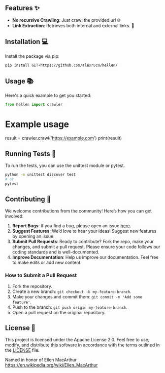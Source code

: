 
## Features ✨

- **No recursive Crawling**: Just crawl the provided url 🌐
- **Link Extraction**: Retrieves both internal and external links. 🔗

## Installation 💻

Install the package via pip:

```bash
pip install GIT+https://github.com/alexruco/hellen/
```

## Usage 📚

Here's a quick example to get you started:

```python
from hellen import crawler
```
# Example usage
result = crawler.crawl('https://example.com')
print(result)

## Running Tests 🧪

To run the tests, you can use the unittest module or pytest.

```bash
python -m unittest discover test
# or
pytest
```
## Contributing 🤝

We welcome contributions from the community! Here’s how you can get involved:

1. **Report Bugs**: If you find a bug, please open an issue [here](https://github.com/alexruco/hellen/issues).
2. **Suggest Features**: We’d love to hear your ideas! Suggest new features by opening an issue.
3. **Submit Pull Requests**: Ready to contribute? Fork the repo, make your changes, and submit a pull request. Please ensure your code follows our coding standards and is well-documented.
4. **Improve Documentation**: Help us improve our documentation. Feel free to make edits or add new content.

### How to Submit a Pull Request

1. Fork the repository.
2. Create a new branch: `git checkout -b my-feature-branch`.
3. Make your changes and commit them: `git commit -m 'Add some feature'`.
4. Push to the branch: `git push origin my-feature-branch`.
5. Open a pull request on the original repository.

## License 📄

This project is licensed under the Apache License 2.0. Feel free to use, modify, and distribute this software in accordance with the terms outlined in the [LICENSE](LICENSE) file.

Named in honor of Ellen MacArthur https://en.wikipedia.org/wiki/Ellen_MacArthur

